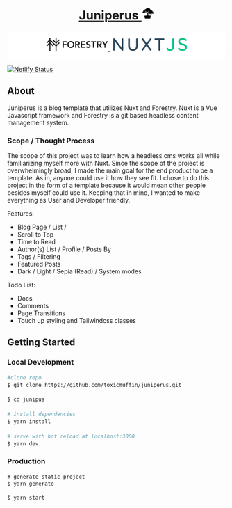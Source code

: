 <a href="https://juniperus.website/" style="inline">
  <h1 align="center">
    Juniperus
    <img src="static/uploads/somelogo.svg" alt="Juniperus logo" height="30">
  </h1>
</a>
<p align="center" style="background-color: #fff; padding: 1rem; border-radius: 1rem;">
  <a href="https://forestry.io/">
    <img src="assets/brandLogos/forestry.svg" alt="Forestry Logo" height="30" />
  </a>
  &nbsp;
  <a href="https://nuxtjs.org/">
    <img src="assets/brandLogos/nuxtjs-typo.svg" alt="Forestry Logo" height="30"/>
  </a>
</p>

[![Netlify Status](https://api.netlify.com/api/v1/badges/03655470-a822-4032-8bd3-e9e05268f4d9/deploy-status)](https://app.netlify.com/sites/juniperus/deploys)

## About
Juniperus is a blog template that utilizes Nuxt and Forestry. Nuxt is a Vue Javascript framework and Forestry is a git based headless content management system. 

### Scope / Thought Process

The scope of this project was to learn how a headless cms works all while familiarizing myself more with Nuxt. Since the scope of the project is overwhelmingly broad, I made the main goal for the end product to be a template. As in, anyone could use it how they see fit. I chose to do this project in the form of a template because it would mean other people besides myself could use it. Keeping that in mind, I wanted to make everything as User and Developer friendly. 

Features:
* Blog Page / List /
* Scroll to Top
* Time to Read
* Author(s) List / Profile / Posts By
* Tags / Filtering
* Featured Posts
* Dark / Light / Sepia (Read) / System modes

Todo List:
* Docs
* Comments
* Page Transitions
* Touch up styling and Tailwindcss classes

## Getting Started

### Local Development

```bash
#clone repo
$ git clone https://github.com/toxicmuffin/juniperus.git

$ cd junipus

# install dependencies
$ yarn install

# serve with hot reload at localhost:3000
$ yarn dev
```
### Production
```
# generate static project
$ yarn generate

$ yarn start
```